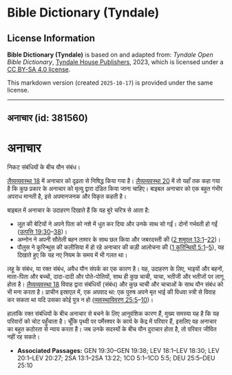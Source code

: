# Bible Dictionary (Tyndale)

## License Information

**Bible Dictionary (Tyndale)** is based on and adapted from: _Tyndale Open Bible Dictionary_, [Tyndale House Publishers](https://tyndaleopenresources.com/), 2023, which is licensed under a [CC BY-SA 4.0 license](https://creativecommons.org/licenses/by-sa/4.0/legalcode.en).

This markdown version (created `2025-10-17`) is provided under the same license.



--------------------------------

## अनाचार (id: 381560)

अनाचार
======

निकट संबंधियों के बीच यौन संबंध।

[लैव्यव्यवस्था 18](https://ref.ly/Lev18:1-Lev18:30) में अनाचार को दृढ़ता से निषिद्ध किया गया है। [लैव्यव्यवस्था 20](https://ref.ly/Lev20:1-Lev20:27) में तो यहाँ तक कहा गया है कि कुछ प्रकार के अनाचार को मृत्यु द्वारा दंडित किया जाना चाहिए। बाइबल अनाचार को एक बहुत गंभीर अपराध मानती है, इसे अपमानजनक और विकृत कहती है।

बाइबल में अनाचार के उदाहरण दिखाते हैं कि यह बुरे चरित्र से आता है:

* लूत की बेटियों ने अपने पिता को नशे में धुत कर दिया और उनके साथ सो गईं। दोनों गर्भवती हो गईं ([उत्पत्ति 19:30](https://ref.ly/Gen19:30-Gen19:38)–[38](https://ref.ly/Gen19:30-Gen19:38))।
* अम्नोन ने अपनी सौतेली बहन तामार के साथ छल किया और जबरदस्ती की ([2 शमूएल 13:1](https://ref.ly/2Sam13:1-2Sam13:22)–[22](https://ref.ly/2Sam13:1-2Sam13:22))।
* पौलुस ने कुरिन्थुस की कलीसिया में हो रहे अनाचार की कड़ी आलोचना की ([1 कुरिन्थियों 5:1](https://ref.ly/1Cor5:1-1Cor5:5)–[5](https://ref.ly/1Cor5:1-1Cor5:5)), यह दिखाते हुए कि यह नए नियम के समय में भी गलत था।

लहू के संबंध, या रक्त संबंध, अवैध यौन संपर्क का एक कारण है। यह, उदाहरण के लिए, भाइयों और बहनों, माता\-पिता और बच्चों, दादा\-दादी और पोते\-पोतियों, साथ ही कुछ चाची, चाचा, भतीजी और भतीजों पर लागू होता है। [लैव्यव्यवस्था 18](https://ref.ly/Lev18:1-Lev18:30) विवाह द्वारा संबंधियों (संबंध) और कुछ चाची और चाचाओं के साथ यौन संबंध को भी मना करता है। प्राचीन इस्राएल में, एक अपवाद था: एक पुरुष अपने मृत भाई की विधवा स्त्री से विवाह कर सकता था यदि उसका कोई पुत्र न हो ([व्यवस्थाविवरण 25:5](https://ref.ly/Deut25:5-Deut25:10)–[10](https://ref.ly/Deut25:5-Deut25:10))।

हालांकि रक्त संबंधियों के बीच अनाचार से बचने के लिए आनुवंशिक कारण हैं, मुख्य समस्या यह है कि यह परिवारों को चोट पहुँचाता है। चूँकि पृथ्वी पर पर्मेस्श्वर के कार्य के केंद्र में परिवार हैं, इसलिए वह अनाचार का बहुत कठोरता से न्याय करता है। जब उनके सदस्यों के बीच यौन दुराचार होता है, तो परिवार जीवित नहीं रह सकते।

* **Associated Passages:** GEN 19:30–GEN 19:38; LEV 18:1–LEV 18:30; LEV 20:1–LEV 20:27; 2SA 13:1–2SA 13:22; 1CO 5:1–1CO 5:5; DEU 25:5–DEU 25:10

